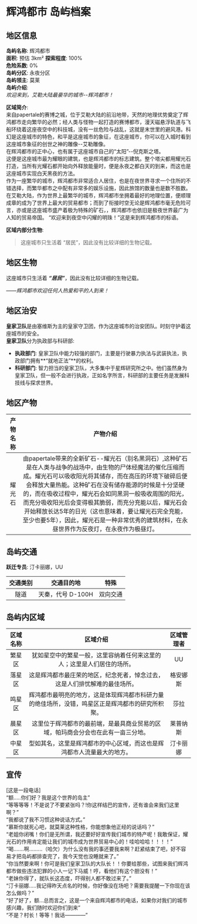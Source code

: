 # 辉鸿都市 岛屿档案

## 地区信息

**岛屿名称**: 辉鸿都市  
**面积**: 预估 3km²
**探索程度**: 100%  
**危险系数**: 0%  
**岛屿分区**: 永夜分区  
**岛屿领主**: 莫莱  
**岛屿介绍**:  
_欢迎来到，艾勒大陆最豪华的城市--辉鸿都市！_

**区域简介**:  
来自papertale的赛博之城，位于艾勒大陆的前沿地带，天然的地理优势奠定了辉鸿都市走向繁华的必然；经人类与怪物一起打造的赛博都市，漫天磁悬浮轨道与飞船环绕着这座夜空中的科技城，没有一丝危险与战乱，这就是末世里的避风港。科幻是这座城市的特色，和平是这座城市的象征，在这座城市，你可以在入城时看到这座城市象征的创世之神的雕像--艾勒雕像。  
在辉鸿都市的正中心，也有属于这座城市自己的“太阳”--倪克斯之塔。  
这便是这座城市最为耀眼的建筑，也是辉鸿都市的标志建筑。整个塔尖都用耀光石打造，当所有光耀石都开始向外释放能量时，便是永夜之都白天的到来，而这也是这座城市实现白天黑夜的方法。  
作为一座繁华的城市，辉鸿都市非常适合人居住，也是在夜世界寻求一个住所的不错选择，而繁华都市之中配有非常多的娱乐设施，因此旅馆的数量也是数不胜数。在艾勒大陆，作为世界上最繁华的城市，辉鸿都市坐拥着最好的地理位置，便顺理成章的成为了世界上最大的贸易都市；而到了衔接时空无论是辉鸿都市毫无危险可言，亦或是这座城市盛产着极为特殊的矿石，，辉鸿都市也依旧是极夜世界最广为人知的贸易帝国。
“欢迎来到夜空中闪耀的明珠！”这是来到辉鸿都市的标语。

**区域内部分生物**:  
> 这座城市只生活着 “居民”，因此没有比较详细的生物记载。

## 地区生物

这座城市只生活着 **_“居民”_**，因此没有比较详细的生物记载。

_——辉鸿都市欢迎任何人热爱和平的人到来！_

## 地区治安

**皇家卫队**是由塞维斯为主的皇家守卫团，作为这座城市的治安团队。时刻守护着这座城市的安全。  
**皇家卫队**分为执政部与科研部: 

-   **执政部门**: 皇家卫队中能力较强的部门，主要是行驶暴力执法与武装执法，执政部门拥有**“就地正法”**的权利。
-   **科研部门**: 智力担当的皇家卫队，大多集中于星辉研究所之中。他们虽然身为皇家卫队，但一般不会进行执政，正如名字所言，科研部的主要任务是发展科技线与探求世界。

## 地区产物

|产物名称|产物介绍|
|:---:|:---:|
|耀光石|由papertale带来的全新矿石--耀光石（别名黑洞石）,这种矿石是在人类与战争的战场中，由生物的尸体经魔法的催化压缩而成。耀光石可以吸收阳光将其储存，而在高压的环境下破碎后便会释放大量热能。这种矿石在没有储存能源的时候是十分坚硬的，而在吸收过程中，耀光石会如同黑洞一般吸收周围的阳光，而充分吸收阳光后会变得极其脆弱，而充分充能以后，耀光石会开始释放长达5年的日光（这也意味着，要让耀光石完全充能，至少也要5年），因此，耀光石是一种非常优秀的建筑材料，在永昼世界作为反夜灯，在永夜作为极昼灯。|

## 岛屿交通

**跃迁专员**: 汀卡丽娜，UU

|交通类别|交通目的地|特殊|
|:---:|:---:|:---:|
|隧道|天秦，代号 D-100H|双向交通|

## 岛屿内区域

|区域名称|区域介绍|区域管理者|
|:---:|:---:|:---:|
|繁星区|犹如星空中的繁星一般，这里容纳着任何来这里的人；这里是人们居住的场所。|UU|
|落星区|这是辉鸿都市最庄荣的地区，纪念死者，悼念过去，这是人们排忧解难的最佳场所。|格安娜斯|
|鸣星区|辉鸿都市最明亮的地方，这是体现辉鸿都市科研力量的绝佳场所，没错，鸣星区正是辉鸿都市的研究所积聚。|莎拉|
|晨星区|这里位于辉鸿都市的最前端，是最具商业贸易的区域，帕玛商会分会也在此有一亩三分地。|莱普纳斯|
|中星区|型如其名，这里是辉鸿都市的中心区域，而这也是辉鸿都市人流量最大的地方。|汀卡丽娜|

## 宣传

[这是一段电话]  
“额.....你们好？我是这个世界的岛主”  
“等等等等！不是说了不要紧张吗？!你这样结巴的宣传，还有谁会来我们这里啊？”  
“我都说了我不习惯这种说话方式。”  
“慕斯你就死心吧，就莫莱这种性格，你能想象他正经的说话吗？”  
“老姐你闭嘴！你们是无所谓，我还要好好宣传我们城市的特产呢！我敢保证，耀光石的作用肯定能让我们的城市成为世界贸易中心的！哇哈哈哈！！！！”  
“喝.......啊.........（哈欠）为什么没有我的事还要我来啊？赶紧结束了吧，好不容易才把岛屿都排查完了，我今天觉也没睡就来了。”  
“你当然要来啊！你可是我们皇家卫队的大队长！！你要给那些，试图来我们辉鸿都市做些违法犯罪的小人一记下马威！哼，看他们有这个胆没有！”  
“老妹你得了，就队长这态度，吓得别人都不敢过来了。”  
“汀卡丽娜.....我记得昨天点名的时候，你好像没在场吧？需要我提醒一下你现在该怎么做吗？”  
“好了好了，额...总而言之，这是一个来自辉鸿都市的电话，如果你对我们的城市感兴趣，我们随时欢迎你们到来”  
“不是？村长！等等！我话————”
